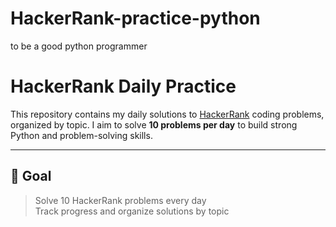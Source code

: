 # HackerRank-practice-python
to be a good python programmer
# HackerRank Daily Practice

This repository contains my daily solutions to [HackerRank](https://www.hackerrank.com/) coding problems, organized by topic. I aim to solve **10 problems per day** to build strong Python and problem-solving skills.

---

## 📅 Goal

> Solve 10 HackerRank problems every day  
> Track progress and organize solutions by topic
